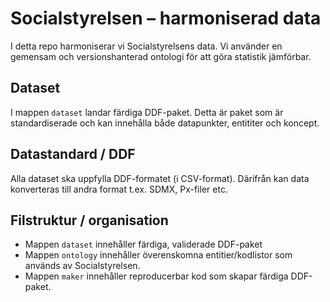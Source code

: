 # Socialstyrelsen – harmoniserad data

I detta repo harmoniserar vi Socialstyrelsens data. Vi använder en gemensam och versionshanterad ontologi för att göra statistik jämförbar.

## Dataset

I mappen `dataset` landar färdiga DDF-paket. Detta är paket som är standardiserade och kan innehålla både datapunkter, entititer och koncept. 

## Datastandard / DDF

Alla dataset ska uppfylla DDF-formatet (i CSV-format). Därifrån kan data konverteras till andra format t.ex. SDMX, Px-filer etc.

## Filstruktur / organisation

- Mappen `dataset` innehåller färdiga, validerade DDF-paket
- Mappen `ontology` innehåller överenskomna entitier/kodlistor som används av Socialstyrelsen.
- Mappen `maker` innehåller reproducerbar kod som skapar färdiga DDF-paket.
